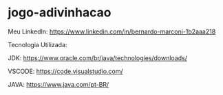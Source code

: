# jogo-adivinhacao

Meu LinkedIn: https://www.linkedin.com/in/bernardo-marconi-1b2aaa218

Tecnologia Utilizada:

JDK: https://www.oracle.com/br/java/technologies/downloads/

VSCODE: https://code.visualstudio.com/

JAVA: https://www.java.com/pt-BR/
